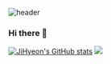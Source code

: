 ![header](https://capsule-render.vercel.app/api?type=egg&text=Hi~&animation=twinkling)

### Hi there 👋
<!--
**kimjihyeon-angela/kimjihyeon-angela** is a ✨ _special_ ✨ repository because its `README.md` (this file) appears on your GitHub profile.

Here are some ideas to get you started:

- 🔭 I’m currently working on ...
- 🌱 I’m currently learning ...
- 👯 I’m looking to collaborate on ...
- 🤔 I’m looking for help with ...
- 💬 Ask me about ...
- 📫 How to reach me: ...
- 😄 Pronouns: ...
- ⚡ Fun fact: ...
-->

[![JiHyeon's GitHub stats](https://github-readme-stats.vercel.app/api?username=kimjihyeon-angela)](https://github.com/kimjihyeon-angela/github-readme-stats)
<a href="https://github.com/kimjihyeon-angela/pknu-StudyPython-2023" target="_blank"><img src="https://img.shields.io/badge/white?style=flat&logo=python&logoColor=#3776AB"/></a>
